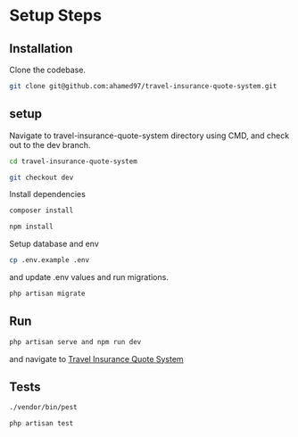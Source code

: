 # Setup Steps

## Installation

Clone the codebase.

```bash
git clone git@github.com:ahamed97/travel-insurance-quote-system.git
```

## setup

Navigate to travel-insurance-quote-system directory using CMD, and check out to the dev branch.

```bash
cd travel-insurance-quote-system

git checkout dev
```

Install dependencies

```bash
composer install

npm install
```

Setup database and env

```bash
cp .env.example .env
```

and update .env values and run migrations.

```bash
php artisan migrate
```

## Run

```bash
php artisan serve and npm run dev
```
and navigate to 
[Travel Insurance Quote System](http://localhost:8000)

## Tests

```bash
./vendor/bin/pest

php artisan test
```
